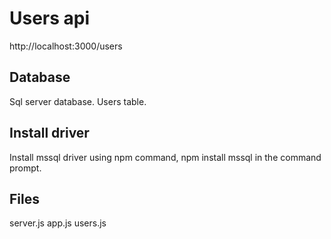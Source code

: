 Users api
==========

http://localhost:3000/users

Database
-----------
Sql server database.  Users table.

Install driver
---------------
Install mssql driver using npm command, npm install mssql in the command prompt.

Files
-----
server.js
app.js
users.js
